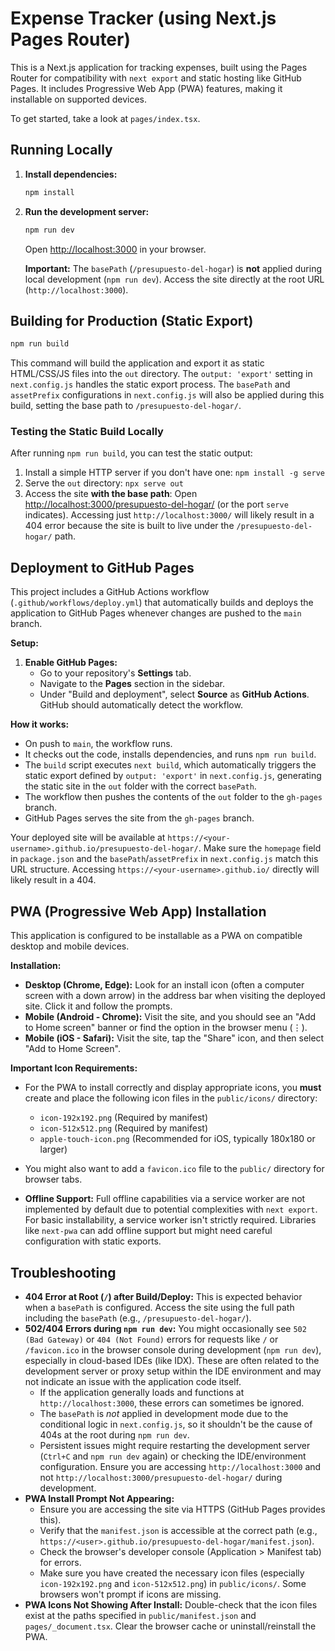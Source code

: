 
# Expense Tracker (using Next.js Pages Router)

This is a Next.js application for tracking expenses, built using the Pages Router for compatibility with `next export` and static hosting like GitHub Pages. It includes Progressive Web App (PWA) features, making it installable on supported devices.

To get started, take a look at `pages/index.tsx`.

## Running Locally

1.  **Install dependencies:**
    ```bash
    npm install
    ```
2.  **Run the development server:**
    ```bash
    npm run dev
    ```
    Open [http://localhost:3000](http://localhost:3000) in your browser.

    **Important:** The `basePath` (`/presupuesto-del-hogar`) is **not** applied during local development (`npm run dev`). Access the site directly at the root URL (`http://localhost:3000`).

## Building for Production (Static Export)

```bash
npm run build
```

This command will build the application and export it as static HTML/CSS/JS files into the `out` directory. The `output: 'export'` setting in `next.config.js` handles the static export process. The `basePath` and `assetPrefix` configurations in `next.config.js` will also be applied during this build, setting the base path to `/presupuesto-del-hogar/`.

### Testing the Static Build Locally

After running `npm run build`, you can test the static output:

1.  Install a simple HTTP server if you don't have one: `npm install -g serve`
2.  Serve the `out` directory: `npx serve out`
3.  Access the site **with the base path**: Open [http://localhost:3000/presupuesto-del-hogar/](http://localhost:3000/presupuesto-del-hogar/) (or the port `serve` indicates). Accessing just `http://localhost:3000/` will likely result in a 404 error because the site is built to live under the `/presupuesto-del-hogar/` path.

## Deployment to GitHub Pages

This project includes a GitHub Actions workflow (`.github/workflows/deploy.yml`) that automatically builds and deploys the application to GitHub Pages whenever changes are pushed to the `main` branch.

**Setup:**

1.  **Enable GitHub Pages:**
    *   Go to your repository's **Settings** tab.
    *   Navigate to the **Pages** section in the sidebar.
    *   Under "Build and deployment", select **Source** as **GitHub Actions**. GitHub should automatically detect the workflow.

**How it works:**

*   On push to `main`, the workflow runs.
*   It checks out the code, installs dependencies, and runs `npm run build`.
*   The `build` script executes `next build`, which automatically triggers the static export defined by `output: 'export'` in `next.config.js`, generating the static site in the `out` folder with the correct `basePath`.
*   The workflow then pushes the contents of the `out` folder to the `gh-pages` branch.
*   GitHub Pages serves the site from the `gh-pages` branch.

Your deployed site will be available at `https://<your-username>.github.io/presupuesto-del-hogar/`. Make sure the `homepage` field in `package.json` and the `basePath`/`assetPrefix` in `next.config.js` match this URL structure. Accessing `https://<your-username>.github.io/` directly will likely result in a 404.

## PWA (Progressive Web App) Installation

This application is configured to be installable as a PWA on compatible desktop and mobile devices.

**Installation:**

*   **Desktop (Chrome, Edge):** Look for an install icon (often a computer screen with a down arrow) in the address bar when visiting the deployed site. Click it and follow the prompts.
*   **Mobile (Android - Chrome):** Visit the site, and you should see an "Add to Home screen" banner or find the option in the browser menu (⋮).
*   **Mobile (iOS - Safari):** Visit the site, tap the "Share" icon, and then select "Add to Home Screen".

**Important Icon Requirements:**

*   For the PWA to install correctly and display appropriate icons, you **must** create and place the following icon files in the `public/icons/` directory:
    *   `icon-192x192.png` (Required by manifest)
    *   `icon-512x512.png` (Required by manifest)
    *   `apple-touch-icon.png` (Recommended for iOS, typically 180x180 or larger)
*   You might also want to add a `favicon.ico` file to the `public/` directory for browser tabs.

*   **Offline Support:** Full offline capabilities via a service worker are not implemented by default due to potential complexities with `next export`. For basic installability, a service worker isn't strictly required. Libraries like `next-pwa` can add offline support but might need careful configuration with static exports.

## Troubleshooting

*   **404 Error at Root (`/`) after Build/Deploy:** This is expected behavior when a `basePath` is configured. Access the site using the full path including the `basePath` (e.g., `/presupuesto-del-hogar/`).
*   **502/404 Errors during `npm run dev`:** You might occasionally see `502 (Bad Gateway)` or `404 (Not Found)` errors for requests like `/` or `/favicon.ico` in the browser console during development (`npm run dev`), especially in cloud-based IDEs (like IDX). These are often related to the development server or proxy setup within the IDE environment and may not indicate an issue with the application code itself.
    *   If the application generally loads and functions at `http://localhost:3000`, these errors can sometimes be ignored.
    *   The `basePath` is *not* applied in development mode due to the conditional logic in `next.config.js`, so it shouldn't be the cause of 404s at the root during `npm run dev`.
    *   Persistent issues might require restarting the development server (`Ctrl+C` and `npm run dev` again) or checking the IDE/environment configuration. Ensure you are accessing `http://localhost:3000` and not `http://localhost:3000/presupuesto-del-hogar/` during development.
*   **PWA Install Prompt Not Appearing:**
    *   Ensure you are accessing the site via HTTPS (GitHub Pages provides this).
    *   Verify that the `manifest.json` is accessible at the correct path (e.g., `https://<user>.github.io/presupuesto-del-hogar/manifest.json`).
    *   Check the browser's developer console (Application > Manifest tab) for errors.
    *   Make sure you have created the necessary icon files (especially `icon-192x192.png` and `icon-512x512.png`) in `public/icons/`. Some browsers won't prompt if icons are missing.
*   **PWA Icons Not Showing After Install:** Double-check that the icon files exist at the paths specified in `public/manifest.json` and `pages/_document.tsx`. Clear the browser cache or uninstall/reinstall the PWA.
